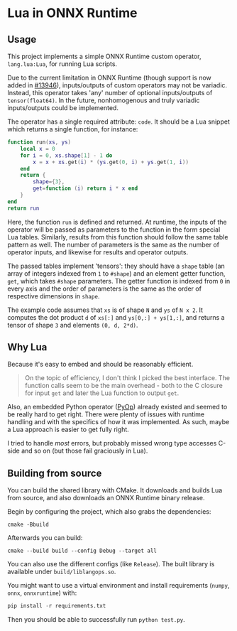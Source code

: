 # Lua in ONNX Runtime

## Usage

This project implements a simple ONNX Runtime custom operator, `lang.lua:Lua`, for running Lua scripts.

Due to the current limitation in ONNX Runtime (though support is now added in [#13946](https://github.com/microsoft/onnxruntime/pull/13946)), inputs/outputs of custom operators may not be variadic. Instead, this operator takes 'any' number of optional inputs/outputs of `tensor(float64)`. In the future, nonhomogenous and truly variadic inputs/outputs could be implemented.

The operator has a single required attribute: `code`. It should be a Lua snippet which returns a single function, for instance:

```lua
function run(xs, ys)
    local x = 0
    for i = 0, xs.shape[1] - 1 do
        x = x + xs.get(i) * (ys.get(0, i) + ys.get(1, i))
    end
    return {
        shape={3},
        get=function (i) return i * x end
    }
end
return run
```

Here, the function `run` is defined and returned. At runtime, the inputs of the operator will be passed as parameters to the function in the form special Lua tables. Similarly, results from this function should follow the same table pattern as well. The number of parameters is the same as the number of operator inputs, and likewise for results and operator outputs.

The passed tables implement 'tensors': they should have a `shape` table (an array of integers indexed from `1` to `#shape`) and an element getter function, `get`, which takes `#shape` parameters. The getter function is indexed from `0` in every axis and the order of parameters is the same as the order of respective dimensions in `shape`.

The example code assumes that `xs` is of shape `N` and `ys` of `N x 2`. It computes the dot product `d` of `xs[:]` and `ys[0,:] + ys[1,:]`, and returns a tensor of shape `3` and elements `(0, d, 2*d)`.

## Why Lua

Because it's easy to embed and should be reasonably efficient.

> On the topic of efficiency, I don't think I picked the best interface. The function calls seem to be the main overhead - both to the C closure for input `get` and later the Lua function to output `get`.

Also, an embedded Python operator ([PyOp](https://github.com/microsoft/onnxruntime-extensions/tree/main/pyop)) already existed and seemed to be really hard to get right. There were plenty of issues with runtime handling and with the specifics of how it was implemented. As such, maybe a Lua approach is easier to get fully right.

I tried to handle *most* errors, but probably missed wrong type accesses C-side and so on (but those fail graciously in Lua).

## Building from source

You can build the shared library with CMake. It downloads and builds Lua from source, and also downloads an ONNX Runtime binary release.

Begin by configuring the project, which also grabs the dependencies:

```
cmake -Bbuild
```

Afterwards you can build:

```
cmake --build build --config Debug --target all
```

You can also use the different configs (like `Release`). The built library is available under `build/liblangops.so`.

You might want to use a virtual environment and install requirements (`numpy`, `onnx`, `onnxruntime`) with:

```py
pip install -r requirements.txt
```

Then you should be able to successfully run `python test.py`.
